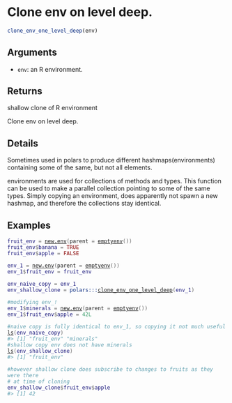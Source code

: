 # Clone env on level deep.

```r
clone_env_one_level_deep(env)
```

## Arguments

- `env`: an R environment.

## Returns

shallow clone of R environment

Clone env on level deep.

## Details

Sometimes used in polars to produce different hashmaps(environments) containing some of the same, but not all elements.

environments are used for collections of methods and types. This function can be used to make a parallel collection pointing to some of the same types. Simply copying an environment, does apparently not spawn a new hashmap, and therefore the collections stay identical.

## Examples

<pre class='r-example'><code><span class='r-in'><span><span class='va'>fruit_env</span> <span class='op'>=</span> <span class='fu'><a href='https://rdrr.io/r/base/environment.html'>new.env</a></span><span class='op'>(</span>parent <span class='op'>=</span> <span class='fu'><a href='https://rdrr.io/r/base/environment.html'>emptyenv</a></span><span class='op'>(</span><span class='op'>)</span><span class='op'>)</span></span></span>
<span class='r-in'><span><span class='va'>fruit_env</span><span class='op'>$</span><span class='va'>banana</span> <span class='op'>=</span> <span class='cn'>TRUE</span></span></span>
<span class='r-in'><span><span class='va'>fruit_env</span><span class='op'>$</span><span class='va'>apple</span> <span class='op'>=</span> <span class='cn'>FALSE</span></span></span>
<span class='r-in'><span></span></span>
<span class='r-in'><span><span class='va'>env_1</span> <span class='op'>=</span> <span class='fu'><a href='https://rdrr.io/r/base/environment.html'>new.env</a></span><span class='op'>(</span>parent <span class='op'>=</span> <span class='fu'><a href='https://rdrr.io/r/base/environment.html'>emptyenv</a></span><span class='op'>(</span><span class='op'>)</span><span class='op'>)</span></span></span>
<span class='r-in'><span><span class='va'>env_1</span><span class='op'>$</span><span class='va'>fruit_env</span> <span class='op'>=</span> <span class='va'>fruit_env</span></span></span>
<span class='r-in'><span></span></span>
<span class='r-in'><span><span class='va'>env_naive_copy</span> <span class='op'>=</span> <span class='va'>env_1</span></span></span>
<span class='r-in'><span><span class='va'>env_shallow_clone</span> <span class='op'>=</span> <span class='fu'>polars</span><span class='fu'>:::</span><span class='fu'><a href='https://rdrr.io/pkg/polars/man/clone_env_one_level_deep.html'>clone_env_one_level_deep</a></span><span class='op'>(</span><span class='va'>env_1</span><span class='op'>)</span></span></span>
<span class='r-in'><span></span></span>
<span class='r-in'><span><span class='co'>#modifying env_!</span></span></span>
<span class='r-in'><span><span class='va'>env_1</span><span class='op'>$</span><span class='va'>minerals</span> <span class='op'>=</span> <span class='fu'><a href='https://rdrr.io/r/base/environment.html'>new.env</a></span><span class='op'>(</span>parent <span class='op'>=</span> <span class='fu'><a href='https://rdrr.io/r/base/environment.html'>emptyenv</a></span><span class='op'>(</span><span class='op'>)</span><span class='op'>)</span></span></span>
<span class='r-in'><span><span class='va'>env_1</span><span class='op'>$</span><span class='va'>fruit_env</span><span class='op'>$</span><span class='va'>apple</span> <span class='op'>=</span> <span class='fl'>42L</span></span></span>
<span class='r-in'><span></span></span>
<span class='r-in'><span><span class='co'>#naive copy is fully identical to env_1, so copying it not much useful</span></span></span>
<span class='r-in'><span><span class='fu'><a href='https://rdrr.io/r/base/ls.html'>ls</a></span><span class='op'>(</span><span class='va'>env_naive_copy</span><span class='op'>)</span></span></span>
<span class='r-out co'><span class='r-pr'>#&gt;</span> [1] "fruit_env" "minerals" </span>
<span class='r-in'><span><span class='co'>#shallow copy env does not have minerals</span></span></span>
<span class='r-in'><span><span class='fu'><a href='https://rdrr.io/r/base/ls.html'>ls</a></span><span class='op'>(</span><span class='va'>env_shallow_clone</span><span class='op'>)</span></span></span>
<span class='r-out co'><span class='r-pr'>#&gt;</span> [1] "fruit_env"</span>
<span class='r-in'><span></span></span>
<span class='r-in'><span><span class='co'>#however shallow clone does subscribe to changes to fruits as they were there</span></span></span>
<span class='r-in'><span><span class='co'># at time of cloning</span></span></span>
<span class='r-in'><span><span class='va'>env_shallow_clone</span><span class='op'>$</span><span class='va'>fruit_env</span><span class='op'>$</span><span class='va'>apple</span></span></span>
<span class='r-out co'><span class='r-pr'>#&gt;</span> [1] 42</span>
 </code></pre>